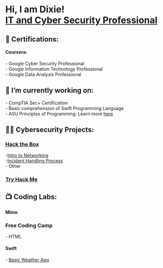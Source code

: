 <h1>Hi, I am Dixie! <br/><a href="Profile!">IT and Cyber Security Professional</a></h1>

<h2>🔖 Certifications:</h2>
<h4>Coursera:</h4>
- Google Cyber Security Professional<br>
- Google Information Technology Professional<br>
- Google Data Analysis Professional  

<h2>🌱 I’m currently working on:</h2>
- CompTIA Sec+ Certification <br>
- Basic comprehension of Swift Programming Language <br>
- ASU Principles of Programming: Learn more <a href="https://gostudyhall.com/courses/principles-of-programming-cse-110/">here</a>
<h2>👨‍💻 Cybersecurity Projects:</h2>
<h3><a href="https://academy.hackthebox.com/">Hack the Box</a></h3>
-<a href="https://academy.hackthebox.com/achievement/842257/34" target="_blank" rel="noopener noreferrer">Intro to Networking</a>
<br>
-<a href="https://academy.hackthebox.com/achievement/842257/148)">Incident Handling Process</a>
<br >
- Other
<h3><a href="https://tryhackme.com/">Try Hack Me</a></h3>

<h2>📺 Coding Labs:</h2>
<h4>Mimo</h4>
<h3>Free Coding Camp</h3>
- HTML

<h4>Swift</h4>
- <a href="https://github.com/DixieReed/Swift_weatherApp">Basic Weather App</a>

<!--
Here are some ideas to get you started:

- 🔭 I’m currently working on ...
- 🌱 I’m currently learning ...
- 👯 I’m looking to collaborate on ...
- 🤔 I’m looking for help with ...
- 💬 Ask me about ...
- 📫 How to reach me: ...
- 😄 Pronouns: ...
- ⚡ Fun fact: ...
-->
